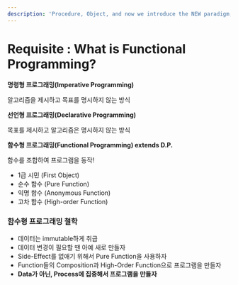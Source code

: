 ```yaml
---
description: 'Procedure, Object, and now we introduce the NEW paradigm, FP!'
---
```


# Requisite : What is Functional Programming?

**명령형 프로그래밍\(Imperative Programming\)**

알고리즘을 제시하고 목표를 명시하지 않는 방식

**선언형 프로그래밍\(Declarative Programming\)**

목표를 제시하고 알고리즘은 명시하지 않는 방식

**함수형 프로그래밍\(Functional Programming\) extends D.P.**

함수를 조합하여 프로그램을 동작!

* 1급 시민 \(First Object\)
* 순수 함수 \(Pure Function\)
* 익명 함수 \(Anonymous Function\)
* 고차 함수 \(High-order Function\)

### 함수형 프로그래밍 철학

* 데이터는 immutable하게 취급
* 데이터 변경이 필요할 땐 아예 새로 만들자
* Side-Effect를 없애기 위해서 Pure Function을 사용하자
* Function들의 Composition과 High-Order Function으로 프로그램을 만들자
* **Data가 아닌, Process에 집중해서 프로그램을 만들자**

